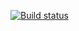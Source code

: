 [![Build status](https://ci.appveyor.com/api/projects/status/4odlul4hrulgekax/branch/master?svg=true)](https://ci.appveyor.com/project/MironovaGV/matchers/branch/master)
